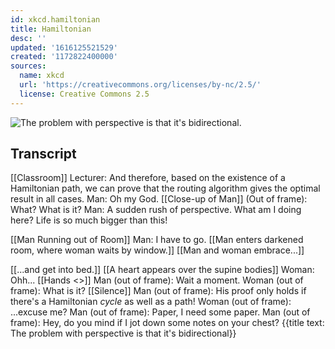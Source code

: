```yaml
---
id: xkcd.hamiltonian
title: Hamiltonian
desc: ''
updated: '1616125521529'
created: '1172822400000'
sources:
  name: xkcd
  url: 'https://creativecommons.org/licenses/by-nc/2.5/'
  license: Creative Commons 2.5
---
```

![The problem with perspective is that it's bidirectional.](https://imgs.xkcd.com/comics/hamiltonian.png)

## Transcript
[[Classroom]]
Lecturer: And therefore, based on the existence of a Hamiltonian path, we can prove that the routing algorithm gives the optimal result in all cases.
Man: Oh my God.
[[Close-up of Man]]
(Out of frame): What? What is it?
Man: A sudden rush of perspective. What am I doing here? Life is so much bigger than this!

[[Man Running out of Room]]
Man: I have to go.
[[Man enters darkened room, where woman waits by window.]]
[[Man and woman embrace...]]

[[...and get into bed.]]
[[A heart appears over the supine bodies]]
Woman: Ohh...
[[Hands <<grip>>]]
Man (out of frame): Wait a moment.
Woman (out of frame): What is it?
[[Silence]]
Man (out of frame): His proof only holds if there's a Hamiltonian _cycle_ as well as a path!
Woman (out of frame): ...excuse me?
Man (out of frame): Paper, I need some paper.
Man (out of frame): Hey, do you mind if I jot down some notes on your chest?
{{title text: The  problem with perspective is that it's bidirectional}}
